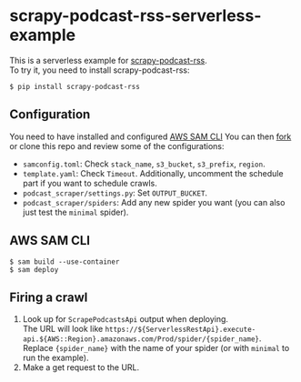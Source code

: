 # scrapy-podcast-rss-serverless-example

This is a serverless example for [scrapy-podcast-rss](https://github.com/igarizio/scrapy-podcast-rss).  
To try it, you need to install scrapy-podcast-rss:
```console
$ pip install scrapy-podcast-rss
```

## Configuration
You need to have installed and configured [AWS SAM CLI](https://aws.amazon.com/serverless/sam/)
You can then [fork](https://github.com/igarizio/scrapy-podcast-rss-serverless/fork) or clone 
this repo and review some of the configurations:
- ``samconfig.toml``: Check ``stack_name``, ``s3_bucket``, ``s3_prefix``, ``region``.
- ``template.yaml``: Check ``Timeout``. Additionally, uncomment the schedule part
    if you want to schedule crawls.
- ``podcast_scraper/settings.py``: Set ``OUTPUT_BUCKET``.
- ``podcast_scraper/spiders``: Add any new spider you want (you can also just test
    the ``minimal`` spider).

## AWS SAM CLI
```console
$ sam build --use-container
$ sam deploy
```

## Firing a crawl
1. Look up for ``ScrapePodcastsApi`` output when deploying.  
   The URL will look like ``https://${ServerlessRestApi}.execute-api.${AWS::Region}.amazonaws.com/Prod/spider/{spider_name}``.  
   Replace ``{spider_name}`` with the name of your spider (or with ``minimal`` to run
   the example).
2. Make a get request to the URL.
